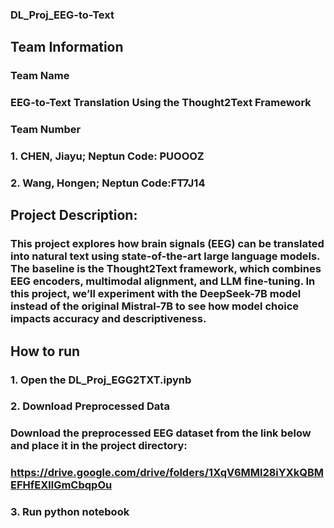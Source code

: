 ### DL_Proj_EEG-to-Text

## Team Information
### Team Name
### EEG-to-Text Translation Using the Thought2Text Framework
### Team Number
### 1. CHEN, Jiayu; Neptun Code: PUOOOZ
### 2. Wang, Hongen; Neptun Code:FT7J14

## Project Description:
### This project explores how brain signals (EEG) can be translated into natural text using state-of-the-art large language models. The baseline is the Thought2Text framework, which combines EEG encoders, multimodal alignment, and LLM fine-tuning. In this project, we’ll experiment with the DeepSeek-7B model instead of the original Mistral-7B to see how model choice impacts accuracy and descriptiveness.

## How to run
### 1. Open the DL_Proj_EGG2TXT.ipynb
### 2. Download Preprocessed Data
### Download the preprocessed EEG dataset from the link below and place it in the project directory:
### https://drive.google.com/drive/folders/1XqV6MMl28iYXkQBMEFHfEXllGmCbqpOu
### 3. Run python notebook
